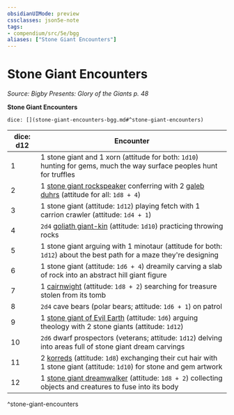 ```yaml
---
obsidianUIMode: preview
cssclasses: json5e-note
tags:
- compendium/src/5e/bgg
aliases: ["Stone Giant Encounters"]
---
```

# Stone Giant Encounters
*Source: Bigby Presents: Glory of the Giants p. 48* 

**Stone Giant Encounters**

`dice: [](stone-giant-encounters-bgg.md#^stone-giant-encounters)`

| dice: d12 | Encounter |
|-----------|-----------|
| 1 | 1 stone giant and 1 xorn (attitude for both: `1d10`) hunting for gems, much the way surface peoples hunt for truffles |
| 2 | 1 [stone giant rockspeaker](compendium/bestiary/giant/stone-giant-rockspeaker-bgg.md) conferring with 2 [galeb duhrs](compendium/bestiary/elemental/galeb-duhr.md) (attitude for all: `1d8 + 4`) |
| 3 | 1 stone giant (attitude: `1d12`) playing fetch with 1 carrion crawler (attitude: `1d4 + 1`) |
| 4 | `2d4` [goliath giant-kin](compendium/bestiary/humanoid/goliath-giant-kin-bgg.md) (attitude: `1d10`) practicing throwing rocks |
| 5 | 1 stone giant arguing with 1 minotaur (attitude for both: `1d12`) about the best path for a maze they're designing |
| 6 | 1 stone giant (attitude: `1d6 + 4`) dreamily carving a slab of rock into an abstract hill giant figure |
| 7 | 1 [cairnwight](compendium/bestiary/undead/cairnwight-bgg.md) (attitude: `1d8 + 2`) searching for treasure stolen from its tomb |
| 8 | `2d4` cave bears (polar bears; attitude: `1d6 + 1`) on patrol |
| 9 | 1 [stone giant of Evil Earth](compendium/bestiary/giant/stone-giant-of-evil-earth-bgg.md) (attitude: `1d6`) arguing theology with 2 stone giants (attitude: `1d12`) |
| 10 | `2d6` dwarf prospectors (veterans; attitude: `1d12`) delving into areas full of stone giant dream carvings |
| 11 | 2 [korreds](compendium/bestiary/fey/korred-mpmm.md) (attitude: `1d8`) exchanging their cut hair with 1 stone giant (attitude: `1d10`) for stone and gem artwork |
| 12 | 1 [stone giant dreamwalker](compendium/bestiary/giant/stone-giant-dreamwalker-mpmm.md) (attitude: `1d8 + 2`) collecting objects and creatures to fuse into its body |
^stone-giant-encounters